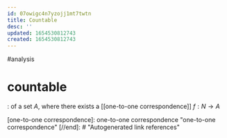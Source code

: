 ```yaml
---
id: 07owigc4n7yzojj1mt7twtn
title: Countable
desc: ''
updated: 1654530812743
created: 1654530812743
---
```

#analysis 
# countable
: of a set $A$, where there exists a [[one-to-one correspondence]] $f: N \rightarrow A$

[//begin]: # "Autogenerated link references for markdown compatibility"
[one-to-one correspondence]: one-to-one correspondence "one-to-one correspondence"
[//end]: # "Autogenerated link references"
